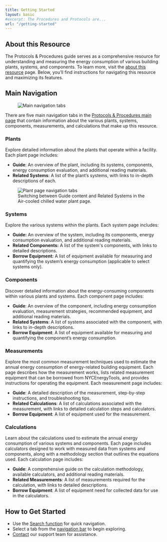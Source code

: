 ```yaml
---
title: Getting Started
layout: basic
#excerpt: The Procedures and Protocols are... 
url: "/getting-started"
---
```


## About this Resource

The Protocols & Procedures guide serves as a comprehensive resource for understanding and measuring the energy consumption of various building plants, systems, and components. To learn more, visit the [about this resource](/about) page. Below, you’ll find instructions for navigating this resource and maximizing its features.

## Main Navigation

<figure class="figure mb-0 mt-3">
    <img src="/images/getting-started/main-tabs.png" class="figure-img img-fluid rounded" alt="Main navigation tabs">
</figure>

There are five main navigation tabs in the [Protocols & Procedures main page](/) that contain information about the various plants, systems, components, measurements, and calculations that make up this resource.

### Plants
    
Explore detailed information about the plants that operate within a facility. Each plant page includes:
    
- **Guide**: An overview of the plant, including its systems, components, energy consumption evaluation, and additional reading materials.
- **Related Systems**: A list of the plant’s systems, with links to in-depth descriptions of each.

<figure class="figure mb-0 mt-3">
    <img src="/images/getting-started/plants-tabs.gif" class="figure-img img-fluid rounded border" alt="Plant page navigation tabs">
    <figcaption class="figure-caption text-left">Switching between Guide content and Related Systems in the Air-cooled chilled water plant page.</figcaption>
</figure>

### Systems
    
Explore the various systems within the plants. Each system page includes:
    
- **Guide:** An overview of the system, including its components, energy consumption evaluation, and additional reading materials.
- **Related Components:** A list of the system's components, with links to detailed descriptions.
- **Borrow Equipment:** A list of equipment available for measuring and quantifying the system’s energy consumption (applicable to select systems only).

### Components
    
Discover detailed information about the energy-consuming components within various plants and systems. Each component page includes:

- **Guide**:  An overview of the component, including energy consumption evaluation, measurement strategies, recommended equipment, and additional reading materials.
- **Related Systems**: A list of systems associated with the component, with links to in-depth descriptions.
- **Borrow Equipment**: A list of equipment available for measuring and quantifying the component’s energy consumption.

### Measurements
    
Explore the most common measurement techniques used to estimate the annual energy consumption of energy-related building equipment. Each page describes how the measurement works, lists related measurement equipment that can be borrowed from NYCEnergyTools, and provides instructions for operating the equipment. Each measurement page includes:
    
- **Guide**: A detailed description of the measurement, step-by-step instructions, and troubleshooting tips.
- **Related Calculations**: A list of calculations associated with the measurement, with links to detailed calculation steps and calculators.
- **Borrow Equipment**: A list of equipment used for the measurement.
    
### Calculations
    
Learn about the calculations used to estimate the annual energy consumption of various systems and components. Each page includes calculators designed to work with measured data from systems and components, along with a methodology section that outlines the equations used. Each calculation page includes:
    
- **Guide**: A comprehensive guide on the calculation methodology, available calculators, and additional reading materials.
- **Related Measurements**: A list of measurements required for the calculation, with links to detailed descriptions.
- **Borrow Equipment**: A list of equipment need for collected data for use in the calculators.

## How to Get Started

- Use the [Search function](/#guide-search-bar) for quick navigation.
- Select a tab from the [navigation bar](/#all-guide-contents) to begin exploring.
- [Contact](https://nycenergytools.com/support/contact/) our support team for assistance.
